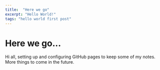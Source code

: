 ```yaml
---
title:  "Here we go"
excerpt: "Hello World!"
tags: "hello world first post"
---
```


# Here we go...

Hi all, setting up and configuring GitHub pages to keep some of my notes. More things to come in the future.